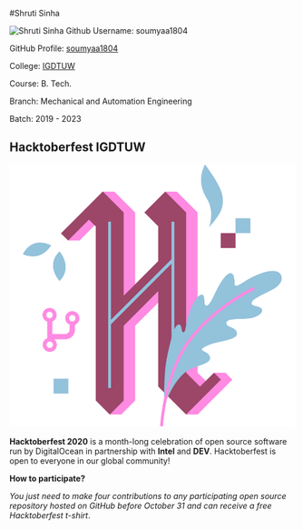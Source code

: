 
#Shruti Sinha

![Shruti Sinha](https://avatars2.githubusercontent.com/u/51087140?s=400&u=0869d26bac4e64f4af7368bc36ebb7f209a35474&v=4)
Github Username: soumyaa1804

GitHub Profile: [soumyaa1804](https://github.com/shrutayyyy)

College: [IGDTUW](https://www.igdtuw.ac.in/)

Course: B. Tech.

Branch: Mechanical and Automation Engineering

Batch: 2019 - 2023


## Hacktoberfest IGDTUW

![Icon](../images/Icon.png)

**Hacktoberfest 2020** is a month-long celebration of open source software run by DigitalOcean in partnership with **Intel** and **DEV**. Hacktoberfest is open to everyone in our global community!

**How to participate?**

_You just need to make four contributions to any participating open source repository hosted on GitHub before October 31 and can receive a free Hacktoberfest t-shirt_.
